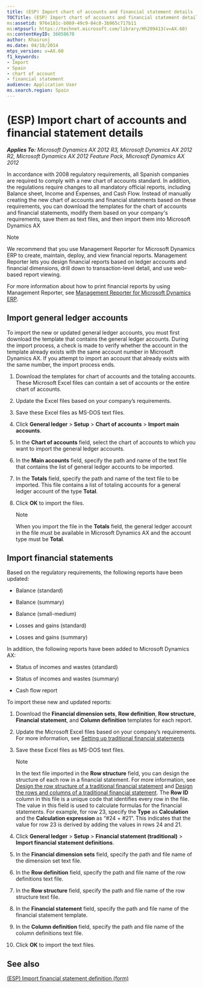 ```yaml
---
title: (ESP) Import chart of accounts and financial statement details
TOCTitle: (ESP) Import chart of accounts and financial statement details
ms:assetid: 976e181c-b069-49c9-84c8-3b965c717b11
ms:mtpsurl: https://technet.microsoft.com/library/Hh209413(v=AX.60)
ms:contentKeyID: 36058670
author: Khairunj
ms.date: 04/18/2014
mtps_version: v=AX.60
f1_keywords:
- Import
- Spain
- chart of account
- financial statement
audience: Application User
ms.search.region: Spain
---
```


# (ESP) Import chart of accounts and financial statement details 


_**Applies To:** Microsoft Dynamics AX 2012 R3, Microsoft Dynamics AX 2012 R2, Microsoft Dynamics AX 2012 Feature Pack, Microsoft Dynamics AX 2012_

In accordance with 2008 regulatory requirements, all Spanish companies are required to comply with a new chart of accounts standard. In addition, the regulations require changes to all mandatory official reports, including Balance sheet, Income and Expenses, and Cash Flow. Instead of manually creating the new chart of accounts and financial statements based on these requirements, you can download the templates for the chart of accounts and financial statements, modify them based on your company's requirements, save them as text files, and then import them into Microsoft Dynamics AX


> [!NOTE]
> <P>We recommend that you use Management Reporter for Microsoft Dynamics ERP to create, maintain, deploy, and view financial reports. Management Reporter lets you design financial reports based on ledger accounts and financial dimensions, drill down to transaction-level detail, and use web-based report viewing.</P>
> <P>For more information about how to print financial reports by using Management Reporter, see <A href="https://go.microsoft.com/fwlink/?linkid=324762">Management Reporter for Microsoft Dynamics ERP</A>.</P>



## Import general ledger accounts

To import the new or updated general ledger accounts, you must first download the template that contains the general ledger accounts. During the import process, a check is made to verify whether the account in the template already exists with the same account number in Microsoft Dynamics AX. If you attempt to import an account that already exists with the same number, the import process ends.

1.  Download the templates for chart of accounts and the totaling accounts. These Microsoft Excel files can contain a set of accounts or the entire chart of accounts.

2.  Update the Excel files based on your company’s requirements.

3.  Save these Excel files as MS-DOS text files.

4.  Click **General ledger** \> **Setup** \> **Chart of accounts** \> **Import main accounts**.

5.  In the **Chart of accounts** field, select the chart of accounts to which you want to import the general ledger accounts.

6.  In the **Main accounts** field, specify the path and name of the text file that contains the list of general ledger accounts to be imported.

7.  In the **Totals** field, specify the path and name of the text file to be imported. This file contains a list of totaling accounts for a general ledger account of the type **Total**.

8.  Click **OK** to import the files.
    

    > [!NOTE]
    > <P>When you import the file in the <STRONG>Totals</STRONG> field, the general ledger account in the file must be available in Microsoft Dynamics AX and the account type must be <STRONG>Total</STRONG>.</P>



## Import financial statements

Based on the regulatory requirements, the following reports have been updated:

  - Balance (standard)

  - Balance (summary)

  - Balance (small-medium)

  - Losses and gains (standard)

  - Losses and gains (summary)

In addition, the following reports have been added to Microsoft Dynamics AX:

  - Status of incomes and wastes (standard)

  - Status of incomes and wastes (summary)

  - Cash flow report

To import these new and updated reports:

1.  Download the **Financial dimension sets**, **Row definition**, **Row structure**, **Financial statement**, and **Column definition** templates for each report.

2.  Update the Microsoft Excel files based on your company’s requirements. For more information, see [Setting up traditional financial statements](setting-up-traditional-financial-statements.md)

3.  Save these Excel files as MS-DOS text files.
    

    > [!NOTE]
    > <P>In the text file imported in the <STRONG>Row structure</STRONG> field, you can design the structure of each row in a financial statement. For more information, see <A href="design-the-row-structure-of-a-traditional-financial-statement.md">Design the row structure of a traditional financial statement</A> and <A href="design-the-rows-and-columns-of-a-traditional-financial-statement.md">Design the rows and columns of a traditional financial statement</A>. The <STRONG>Row ID</STRONG> column in this file is a unique code that identifies every row in the file. The value in this field is used to calculate formulas for the financial statements. For example, for row 23, specify the <STRONG>Type</STRONG> as <STRONG>Calculation</STRONG> and the <STRONG>Calculation expression</STRONG> as “#24 + #21”. This indicates that the value for row 23 is derived by adding the values in rows 24 and 21.</P>



4.  Click **General ledger** \> **Setup** \> **Financial statement (traditional)** \> **Import financial statement definitions**.

5.  In the **Financial dimension sets** field, specify the path and file name of the dimension set text file.

6.  In the **Row definition** field, specify the path and file name of the row definitions text file.

7.  In the **Row structure** field, specify the path and file name of the row structure text file.

8.  In the **Financial statement** field, specify the path and file name of the financial statement template.

9.  In the **Column definition** field, specify the path and file name of the column definitions text file.

10. Click **OK** to import the text files.

## See also

[(ESP) Import financial statement definition (form)](https://technet.microsoft.com/library/hh209564\(v=ax.60\))

  


